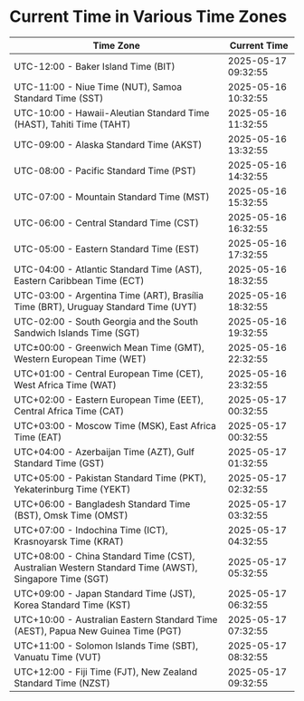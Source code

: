 # Current Time in Various Time Zones

| Time Zone | Current Time |
|-----------|--------------|
| UTC-12:00 - Baker Island Time (BIT) | 2025-05-17 09:32:55 |
| UTC-11:00 - Niue Time (NUT), Samoa Standard Time (SST) | 2025-05-16 10:32:55 |
| UTC-10:00 - Hawaii-Aleutian Standard Time (HAST), Tahiti Time (TAHT) | 2025-05-16 11:32:55 |
| UTC-09:00 - Alaska Standard Time (AKST) | 2025-05-16 13:32:55 |
| UTC-08:00 - Pacific Standard Time (PST) | 2025-05-16 14:32:55 |
| UTC-07:00 - Mountain Standard Time (MST) | 2025-05-16 15:32:55 |
| UTC-06:00 - Central Standard Time (CST) | 2025-05-16 16:32:55 |
| UTC-05:00 - Eastern Standard Time (EST) | 2025-05-16 17:32:55 |
| UTC-04:00 - Atlantic Standard Time (AST), Eastern Caribbean Time (ECT) | 2025-05-16 18:32:55 |
| UTC-03:00 - Argentina Time (ART), Brasília Time (BRT), Uruguay Standard Time (UYT) | 2025-05-16 18:32:55 |
| UTC-02:00 - South Georgia and the South Sandwich Islands Time (SGT) | 2025-05-16 19:32:55 |
| UTC±00:00 - Greenwich Mean Time (GMT), Western European Time (WET) | 2025-05-16 22:32:55 |
| UTC+01:00 - Central European Time (CET), West Africa Time (WAT) | 2025-05-16 23:32:55 |
| UTC+02:00 - Eastern European Time (EET), Central Africa Time (CAT) | 2025-05-17 00:32:55 |
| UTC+03:00 - Moscow Time (MSK), East Africa Time (EAT) | 2025-05-17 00:32:55 |
| UTC+04:00 - Azerbaijan Time (AZT), Gulf Standard Time (GST) | 2025-05-17 01:32:55 |
| UTC+05:00 - Pakistan Standard Time (PKT), Yekaterinburg Time (YEKT) | 2025-05-17 02:32:55 |
| UTC+06:00 - Bangladesh Standard Time (BST), Omsk Time (OMST) | 2025-05-17 03:32:55 |
| UTC+07:00 - Indochina Time (ICT), Krasnoyarsk Time (KRAT) | 2025-05-17 04:32:55 |
| UTC+08:00 - China Standard Time (CST), Australian Western Standard Time (AWST), Singapore Time (SGT) | 2025-05-17 05:32:55 |
| UTC+09:00 - Japan Standard Time (JST), Korea Standard Time (KST) | 2025-05-17 06:32:55 |
| UTC+10:00 - Australian Eastern Standard Time (AEST), Papua New Guinea Time (PGT) | 2025-05-17 07:32:55 |
| UTC+11:00 - Solomon Islands Time (SBT), Vanuatu Time (VUT) | 2025-05-17 08:32:55 |
| UTC+12:00 - Fiji Time (FJT), New Zealand Standard Time (NZST) | 2025-05-17 09:32:55 |
